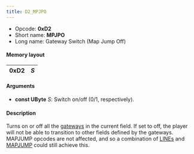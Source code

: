 ```yaml
---
title: D2_MPJPO
---
```


- Opcode: **0xD2**
- Short name: **MPJPO**
- Long name: Gateway Switch (Map Jump Off)

#### Memory layout

| 0xD2 | *S* |
|------|-----|

#### Arguments

- **const UByte** *S*: Switch on/off (0/1, respectively).

#### Description

Turns on or off all the [gateways](FF7/Field/3D_Related "wikilink") in the current field. If set to off, the player will not be able to transition to other fields defined by the gateways. MAPJUMP opcodes are not affected, and so a combination of [LINEs](FF7/Field/Script/Opcodes/D0_LINE "wikilink") and [MAPJUMP](60_MAPJUMP.md) could still achieve this.
